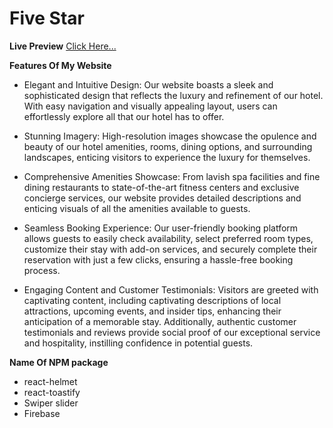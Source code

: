 # Five Star

**Live Preview** [Click Here...](https://assignment9-6a740.web.app/)


**Features Of My Website**
* Elegant and Intuitive Design: Our website boasts a sleek and sophisticated design that reflects the luxury and refinement of our hotel. With easy navigation and visually appealing layout, users can effortlessly explore all that our hotel has to offer.

* Stunning Imagery: High-resolution images showcase the opulence and beauty of our hotel amenities, rooms, dining options, and surrounding landscapes, enticing visitors to experience the luxury for themselves.

* Comprehensive Amenities Showcase: From lavish spa facilities and fine dining restaurants to state-of-the-art fitness centers and exclusive concierge services, our website provides detailed descriptions and enticing visuals of all the amenities available to guests.

* Seamless Booking Experience: Our user-friendly booking platform allows guests to easily check availability, select preferred room types, customize their stay with add-on services, and securely complete their reservation with just a few clicks, ensuring a hassle-free booking process.

* Engaging Content and Customer Testimonials: Visitors are greeted with captivating content, including captivating descriptions of local attractions, upcoming events, and insider tips, enhancing their anticipation of a memorable stay. Additionally, authentic customer testimonials and reviews provide social proof of our exceptional service and hospitality, instilling confidence in potential guests.

**Name Of NPM package**

* react-helmet
* react-toastify
* Swiper slider
* Firebase